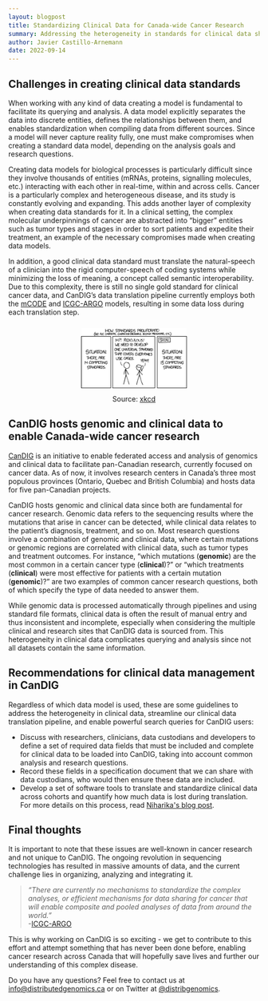 ```yaml
---
layout: blogpost
title: Standardizing Clinical Data for Canada-wide Cancer Research
summary: Addressing the heterogeneity in standards for clinical data sharing
author: Javier Castillo-Arnemann
date: 2022-09-14
---
```


## Challenges in creating clinical data standards

When working with any kind of data creating a model is fundamental to facilitate its querying and analysis. A data model explicitly separates the data into discrete entities, defines the relationships between them, and enables standardization when compiling data from different sources. Since a model will never capture reality fully, one must make compromises when creating a standard data model, depending on the analysis goals and research questions.

Creating data models for biological processes is particularly difficult since they involve thousands of entities (mRNAs, proteins, signalling molecules, etc.) interacting with each other in real-time, within and across cells. Cancer is a particularly complex and heterogeneous disease, and its study is constantly evolving and expanding. This adds another layer of complexity when creating data standards for it. In a clinical setting, the complex molecular underpinnings of cancer are abstracted into “bigger” entities such as tumor types and stages in order to sort patients and expedite their treatment, an example of the necessary compromises made when creating data models. 

In addition, a good clinical data standard must translate the  natural-speech of a clinician into the rigid computer-speech of coding systems while minimizing the loss of meaning, a concept called semantic interoperability. Due to this complexity, there is still no single gold standard for clinical cancer data, and CanDIG’s data translation pipeline currently employs both the [mCODE](https://confluence.hl7.org/display/COD/mCODE/) and [ICGC-ARGO](https://www.icgc-argo.org/) models, resulting in some data loss during each translation step. 

<Center>
 <figure>
    <img src="/img/posts/standardizing-clinical-data/xkcd_standards.png"
        width="50%" style="margin: 10px 10px 10px 10px;">
        <figcaption>
            Source: <a href="https://xkcd.com/">xkcd</a>
        </figcaption>
 </figure>
</Center>

## CanDIG hosts genomic and clinical data to enable Canada-wide cancer research

[CanDIG](https://www.sciencedirect.com/science/article/pii/S2666979X21000409) is an initiative to enable federated access and analysis of genomics and clinical data to facilitate pan-Canadian research, currently focused on cancer data. As of now, it involves research centers in Canada’s three most populous provinces (Ontario, Quebec and British Columbia) and hosts data for five pan-Canadian projects.
 
CanDIG hosts genomic and clinical data since both are fundamental for cancer research. Genomic data refers to the sequencing results where the mutations that arise in cancer can be detected, while clinical data relates to the patient’s diagnosis, treatment, and so on. Most research questions involve a combination of genomic and clinical data, where certain mutations or genomic regions are correlated with clinical data, such as tumor types and treatment outcomes. For instance, “which mutations (**genomic**) are the most common in a certain cancer type (**clinical**)?” or  “which treatments (**clinical**) were most effective for patients with a certain mutation (**genomic**)?” are two examples of common cancer research questions, both of which specify the type of data needed to answer them. 

While genomic data is processed automatically through pipelines and using standard file formats, clinical data is often the result of manual entry and thus inconsistent and incomplete, especially when considering the multiple clinical and research sites that CanDIG data is sourced from. This heterogeneity in clinical data complicates querying and analysis since not all datasets contain the same information.

## Recommendations for clinical data management in CanDIG

Regardless of which data model is used, these are some guidelines to address the heterogeneity in clinical data, streamline our clinical data translation pipeline, and enable powerful search queries for CanDIG users:

- Discuss with researchers, clinicians, data custodians and developers to define a set of required data fields that must be included and complete for clinical data to be loaded into CanDIG, taking into account common analysis and research questions. 
- Record these fields in a specification document that we can share with data custodians, who would then ensure these data are included.
- Develop a set of software tools to translate and standardize clinical data across cohorts and quantify how much data is lost during translation. For more details on this process, read [Niharika's blog post](https://www.distributedgenomics.ca/posts/data-pipelines-candig-approach-and-best-practices/).

## Final thoughts

It is important to note that these issues are well-known in cancer research and not unique to CanDIG. The ongoing revolution in sequencing technologies has resulted in massive amounts of data, and the current challenge lies in organizing, analyzing and integrating it.

>*“There are currently no mechanisms to standardize the complex analyses, or efficient mechanisms for data sharing for cancer that will enable composite and pooled analyses of data from around the world.”*  
-[ICGC-ARGO](https://www.icgc-argo.org/)

This is why working on CanDIG is so exciting - we get to contribute to this effort and attempt something that has never been done before, enabling cancer research across Canada that will hopefully save lives and further our understanding of this complex disease.

Do you have any questions? Feel free to contact us at [info@distributedgenomics.ca](mailto:info@distributedgenomics.ca) or on Twitter at [@distribgenomics](https://twitter.com/distribgenomics).

